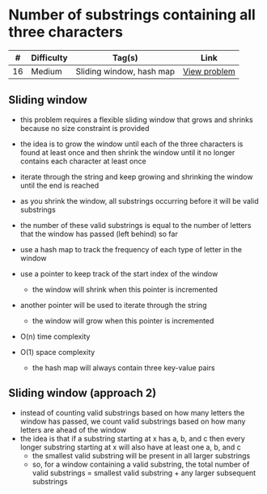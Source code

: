 # Number of substrings containing all three characters

| #   | Difficulty | Tag(s)                   | Link                                                                                                |
| --- | ---------- | ------------------------ | --------------------------------------------------------------------------------------------------- |
| 16  | Medium     | Sliding window, hash map | [View problem](https://leetcode.com/problems/number-of-substrings-containing-all-three-characters/) |

## Sliding window

- this problem requires a flexible sliding window that grows and shrinks because no size constraint is provided
- the idea is to grow the window until each of the three characters is found at least once
  and then shrink the window until it no longer contains each character at least once
- iterate through the string and keep growing and shrinking the window until the end is reached
- as you shrink the window, all substrings occurring before it will be valid substrings
- the number of these valid substrings is equal to the number of letters that the window has passed (left behind) so far

- use a hash map to track the frequency of each type of letter in the window
- use a pointer to keep track of the start index of the window
  - the window will shrink when this pointer is incremented
- another pointer will be used to iterate through the string
  - the window will grow when this pointer is incremented
- O(n) time complexity
- O(1) space complexity
  - the hash map will always contain three key-value pairs

## Sliding window (approach 2)

- instead of counting valid substrings based on how many letters the window has passed, we count valid substrings based on how many letters are ahead of the window
- the idea is that if a substring starting at x has a, b, and c then every longer substring starting at x will also have at least one a, b, and c
  - the smallest valid substring will be present in all larger substrings
  - so, for a window containing a valid substring, the total number of valid substrings = smallest valid substring + any larger subsequent substrings

